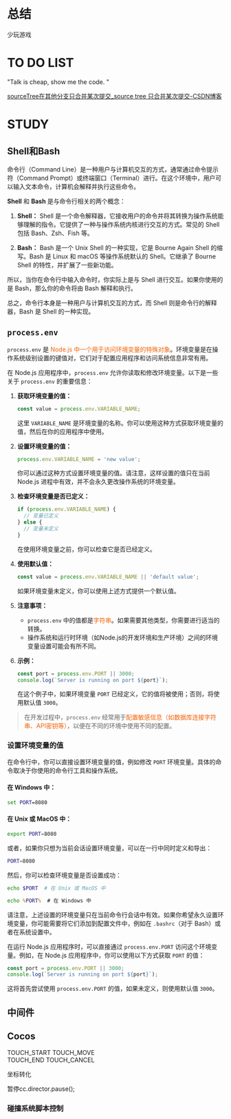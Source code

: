# 总结

少玩游戏





# TO DO LIST
"Talk is cheap, show me the code. "

[sourceTree在其他分支只合并某次提交\_source tree 只合并某次提交-CSDN博客](https://blog.csdn.net/u014600626/article/details/109238411)


# STUDY

## Shell和Bash
命令行（Command Line）是一种用户与计算机交互的方式，通常通过命令提示符（Command Prompt）或终端窗口（Terminal）进行。在这个环境中，用户可以输入文本命令，计算机会解释并执行这些命令。

**Shell** 和 **Bash** 是与命令行相关的两个概念：

1. **Shell：** Shell 是一个命令解释器，它接收用户的命令并将其转换为操作系统能够理解的指令。它提供了一种与操作系统内核进行交互的方式。常见的 Shell 包括 Bash、Zsh、Fish 等。

2. **Bash：** Bash 是一个 Unix Shell 的一种实现，它是 Bourne Again Shell 的缩写。Bash 是 Linux 和 macOS 等操作系统默认的 Shell。它继承了 Bourne Shell 的特性，并扩展了一些新功能。

所以，当你在命令行中输入命令时，你实际上是与 Shell 进行交互。如果你使用的是 Bash，那么你的命令将由 Bash 解释和执行。

总之，命令行本身是一种用户与计算机交互的方式，而 Shell 则是命令行的解释器，Bash 是 Shell 的一种实现。


## `process.env`

`process.env` 是 <font color=#F36208>Node.js 中一个用于访问环境变量的特殊对象</font>。环境变量是在操作系统级别设置的键值对，它们对于配置应用程序和访问系统信息非常有用。

在 Node.js 应用程序中，`process.env` 允许你读取和修改环境变量。以下是一些关于 `process.env` 的重要信息：

1. **获取环境变量的值：**
   ```javascript
   const value = process.env.VARIABLE_NAME;
   ```
   这里 `VARIABLE_NAME` 是环境变量的名称。你可以使用这种方式获取环境变量的值，然后在你的应用程序中使用。

2. **设置环境变量的值：**
   ```javascript
   process.env.VARIABLE_NAME = 'new value';
   ```
   你可以通过这种方式设置环境变量的值。请注意，这样设置的值只在当前 Node.js 进程中有效，并不会永久更改操作系统的环境变量。

3. **检查环境变量是否已定义：**
   ```javascript
   if (process.env.VARIABLE_NAME) {
     // 变量已定义
   } else {
     // 变量未定义
   }
   ```
   在使用环境变量之前，你可以检查它是否已经定义。

4. **使用默认值：**
   ```javascript
   const value = process.env.VARIABLE_NAME || 'default value';
   ```
   如果环境变量未定义，你可以使用上述方式提供一个默认值。

5. **注意事项：**
   - `process.env` 中的值都是<font color=#F36208>字符串</font>。如果需要其他类型，你需要进行适当的转换。
   - 操作系统和运行时环境（如Node.js的开发环境和生产环境）之间的环境变量设置可能会有所不同。

6. **示例：**
   ```javascript
   const port = process.env.PORT || 3000;
   console.log(`Server is running on port ${port}`);
   ```
   在这个例子中，如果环境变量 `PORT` 已经定义，它的值将被使用；否则，将使用默认值 `3000`。

> 在开发过程中，`process.env` 经常用于<font color=#F36208>配置敏感信息（如数据库连接字符串、API密钥等）</font>，以便在不同的环境中使用不同的配置。

### 设置环境变量的值

在命令行中，你可以直接设置环境变量的值，例如修改 `PORT` 环境变量。具体的命令取决于你使用的命令行工具和操作系统。

#### 在 Windows 中：
```cmd
set PORT=8080
```
#### 在 Unix 或 MacOS 中：
```bash
export PORT=8080
```
或者，如果你只想为当前会话设置环境变量，可以在一行中同时定义和导出：
```bash
PORT=8080
```
然后，你可以检查环境变量是否设置成功：
```bash
echo $PORT  # 在 Unix 或 MacOS 中
```
```cmd
echo %PORT%  # 在 Windows 中
```
请注意，上述设置的环境变量只在当前命令行会话中有效。如果你希望永久设置环境变量，你可能需要将它们添加到配置文件中，例如在 `.bashrc`（对于 Bash）或者在系统设置中。

在运行 Node.js 应用程序时，可以直接通过 `process.env.PORT` 访问这个环境变量。例如，在 Node.js 应用程序中，你可以使用以下方式获取 `PORT` 的值：
```javascript
const port = process.env.PORT || 3000;
console.log(`Server is running on port ${port}`);
```
这将首先尝试使用 `process.env.PORT` 的值，如果未定义，则使用默认值 `3000`。










## 中间件




## Cocos


TOUCH_START 
TOUCH_MOVE  
TOUCH_END
TOUCH_CANCEL  

坐标转化

暂停cc.director.pause();

### 碰撞系统脚本控制
